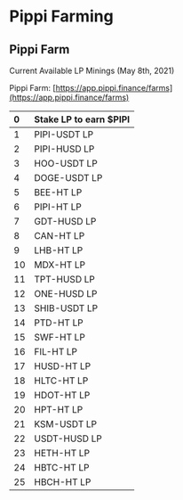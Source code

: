 # Pippi Farming

## Pippi **Farm**

Current Available LP Minings \(May 8th, 2021\)

Pippi Farm: [https://app.pippi.finance/farms](https://app.pippi.finance/farms)

| 0 | Stake LP to earn $PIPI |
| :--- | :--- |
| 1 | PIPI-USDT LP |
| 2 | PIPI-HUSD LP |
| 3 | HOO-USDT LP |
| 4 | DOGE-USDT LP |
| 5 | BEE-HT LP |
| 6 | PIPI-HT LP |
| 7 | GDT-HUSD LP |
| 8 | CAN-HT LP |
| 9 | LHB-HT LP |
| 10 | MDX-HT LP |
| 11 | TPT-HUSD LP |
| 12 | ONE-HUSD LP |
| 13 | SHIB-USDT LP |
| 14 | PTD-HT LP |
| 15 | SWF-HT LP |
| 16 | FIL-HT LP |
| 17 | HUSD-HT LP |
| 18 | HLTC-HT LP |
| 19 | HDOT-HT LP |
| 20 | HPT-HT LP |
| 21 | KSM-USDT LP |
| 22 | USDT-HUSD LP |
| 23 | HETH-HT LP |
| 24 | HBTC-HT LP |
| 25 | HBCH-HT LP |


